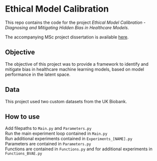 # Ethical Model Calibration
This repo contains the code for the project *Ethical Model Calibration - Diagnosing and Mitigating Hidden Bias in Healthcare Models*.

The accompanying MSc project dissertation is available <a href="https://drive.google.com/file/d/1Kvjs1uz61J0F8mcEZ8K03_2JA1CfZb9y/view?usp=sharing" target="_blank">here</a>.
## Objective
The objective of this project was to provide a framework to identify and mitigate bias in healthcare machine learning models, based on model performance in the latent space.
## Data
This project used two custom datasets from the UK Biobank.
## How to use
Add filepaths to `Main.py` and `Parameters.py`<br/>
Run the main experiment loop contained in `Main.py`<br/>
Run additional experiments contained in `Experiments_[NAME].py`<br/>
Parameters are contained in `Parameters.py`<br/>
Functions are contained in `Functions.py` and for additional experiments in `Functions_BVAE.py`

